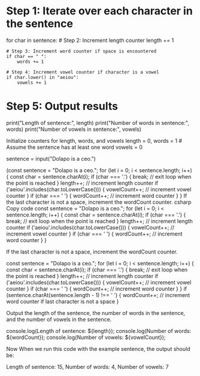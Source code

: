# Step 1: Iterate over each character in the sentence
for char in sentence:
    # Step 2: Increment length counter
    length += 1
    
    # Step 3: Increment word counter if space is encountered
    if char == " ":
        words += 1
    
    # Step 4: Increment vowel counter if character is a vowel
    if char.lower() in "aeiou":
        vowels += 1

# Step 5: Output results
print("Length of sentence:", length)
print("Number of words in sentence:", words)
print("Number of vowels in sentence:", vowels)


Initialize counters for length, words, and vowels
length = 0, words = 1  # Assume the sentence has at least one word
vowels = 0

sentence = input("Dolapo is a ceo.")

(const sentence = "Dolapo is a ceo."; for (let i = 0; i < sentence.length; i++) { const char = sentence.charAt(i); if (char === '.') { break; // exit loop when the point is reached } length++; // increment length counter if ('aeiou'.includes(char.toLowerCase())) { vowelCount++; // increment vowel counter } if (char === ' ') { wordCount++; // increment word counter } } If the last character is not a space, increment the wordCount counter. csharp Copy code const sentence = "Dolapo is a ceo."; for (let i = 0; i < sentence.length; i++) { const char = sentence.charAt(i); if (char === '.') { break; // exit loop when the point is reached } length++; // increment length counter if ('aeiou'.includes(char.toLowerCase())) { vowelCount++; // increment vowel counter } if (char === ' ') { wordCount++; // increment word counter } }

If the last character is not a space, increment the wordCount counter.

const sentence = "Dolapo is a ceo."; for (let i = 0; i < sentence.length; i++) { const char = sentence.charAt(i); if (char === '.') { break; // exit loop when the point is reached } length++; // increment length counter if ('aeiou'.includes(char.toLowerCase())) { vowelCount++; // increment vowel counter } if (char === ' ') { wordCount++; // increment word counter } } if (sentence.charAt(sentence.length - 1) !== ' ') { wordCount++; // increment word counter if last character is not a space }

Output the length of the sentence, the number of words in the sentence, and the number of vowels in the sentence.

console.log(Length of sentence: ${length}); console.log(Number of words: ${wordCount}); console.log(Number of vowels: ${vowelCount});

Now When we run this code with the example sentence, the output should be:

Length of sentence: 15, Number of words: 4, Number of vowels: 7
